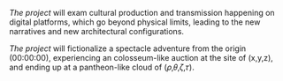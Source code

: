 *The project* will exam cultural production and transmission happening on digital platforms, which go beyond physical limits, leading to the new narratives and new architectural configurations. 

*The project* will fictionalize a spectacle adventure from the origin (00:00:00), experiencing an colosseum-like auction at the site of (x,y,z), and ending up at a pantheon-like cloud of (𝜌,𝜃,𝜁,𝜏).

